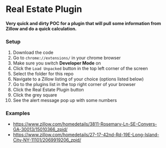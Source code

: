 # Real Estate Plugin

#### Very quick and dirty POC for a plugin that will pull some information from Zillow and do a quick calculation.

### Setup
1. Download the code
1. Go to `chrome://extensions/` in your chrome browser
1. Make sure you switch **Developer Mode** on
1. Click the `Load Unpacked` button in the top left corner of the screen
1. Select the folder for this repo
1. Navigate to a Zillow listing of your choice (options listed below)
1. Go to the plugins list in the top right corner of your browser
1. Click the Real Estate Plugin button
1. Click the grey square
1. See the alert message pop up with some numbers


### Examples
- https://www.zillow.com/homedetails/3811-Rosemary-Ln-SE-Conyers-GA-30013/15010366_zpid/
- https://www.zillow.com/homedetails/27-17-42nd-Rd-19E-Long-Island-City-NY-11101/2069919206_zpid/
